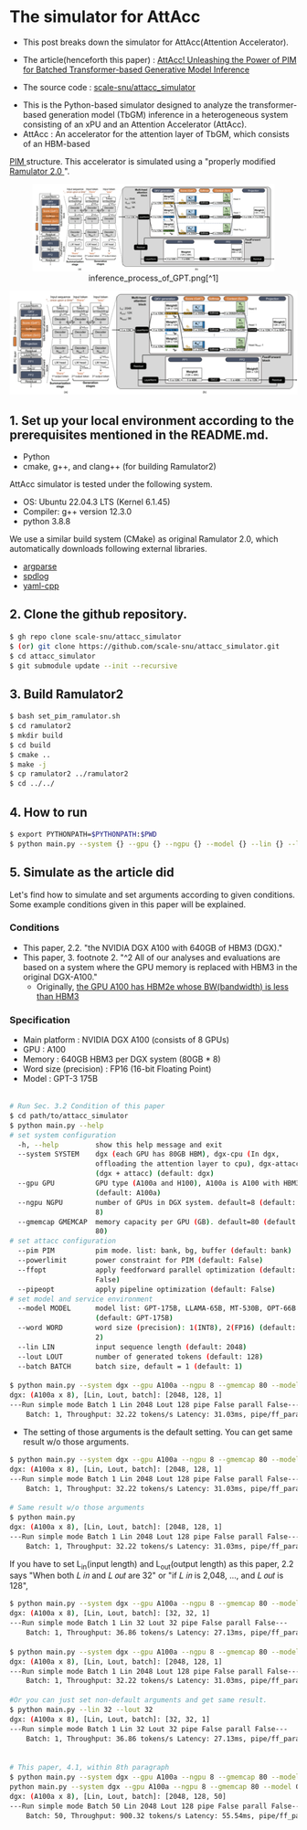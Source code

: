 # The simulator for AttAcc
- This post breaks down the simulator for AttAcc(Attention Accelerator).

- The article(henceforth this paper) : 
<a href="https://scale.snu.ac.kr/papers/2024-04-Conference-ASPLOS-AttAcc.pdf" 
target="_blank">AttAcc! Unleashing the Power of PIM for Batched Transformer-based Generative Model Inference
</a>

- The source code : 
<a href="https://github.com/scale-snu/attacc_simulator" 
target="_blank">scale-snu/attacc_simulator
</a> 

- This is the Python-based simulator designed to analyze the transformer-based generation model (TbGM) inference in a heterogeneous system consisting of an xPU and an Attention Accelerator (AttAcc).
- AttAcc : An accelerator for the attention layer of TbGM, which consists of an HBM-based 
<a href="https://semiconductor.samsung.com/technologies/memory/pim/" target="_blank">
PIM
</a>
structure. This accelerator is simulated using a "properly modified <a href="https://github.com/CMU-SAFARI/ramulator2" target="_blank">Ramulator 2.0
</a>".

<figure style="text-align: center;">
  <img src="../assets/2025-02-09-AttAcc_Code_Breakdown/inference_process_of_GPT.png" alt="inference_process_of_GPT.png">
  <figcaption>inference_process_of_GPT.png[^1]</figcaption>
</figure>  


![inference_process_of_GPT.png](https://raw.githubusercontent.com/joshua9900sudo/joshua9900sudo.github.io/main/assets/2025-02-09-AttAcc_Code_Breakdown/inference_process_of_GPT.png)




## 1. Set up your local environment according to the prerequisites mentioned in the README.md.
- Python
- cmake, g++, and clang++ (for building Ramulator2)

AttAcc simulator is tested under the following system.

* OS: Ubuntu 22.04.3 LTS (Kernel 6.1.45)
* Compiler: g++ version 12.3.0
* python 3.8.8

We use a similar build system (CMake) as original Ramulator 2.0, which automatically downloads following external libraries.
- [argparse](https://github.com/p-ranav/argparse)
- [spdlog](https://github.com/gabime/spdlog)
- [yaml-cpp](https://github.com/jbeder/yaml-cpp)

## 2. Clone the github repository.
```bash
$ gh repo clone scale-snu/attacc_simulator
$ (or) git clone https://github.com/scale-snu/attacc_simulator.git
$ cd attacc_simulator
$ git submodule update --init --recursive
```

## 3. Build Ramulator2
```bash
$ bash set_pim_ramulator.sh
$ cd ramulator2
$ mkdir build
$ cd build
$ cmake ..
$ make -j
$ cp ramulator2 ../ramulator2
$ cd ../../
```

## 4. How to run
```bash
$ export PYTHONPATH=$PYTHONPATH:$PWD
$ python main.py --system {} --gpu {} --ngpu {} --model {} --lin {} --lout {} --batch {} --pim {} --powerlimit --ffopt --pipeopt
```

## 5. Simulate as the article did
Let's find how to simulate and set arguments according to given conditions. Some example conditions given in this paper will be explained.
### Conditions
- This paper, 2.2. "the NVIDIA DGX A100 with 640GB of HBM3 (DGX)."
- This paper, 3. footnote 2. "^2 All of our analyses and evaluations are based on a system where the GPU memory is replaced with HBM3 in the original DGX-A100."
	- Originally, <a href="https://www.nvidia.com/content/dam/en-zz/Solutions/Data-Center/a100/pdf/nvidia-a100-datasheet-us-nvidia-1758950-r4-web.pdf?utm_source=chatgpt.com" target="_blank">the GPU A100 has HBM2e whose BW(bandwidth) is less than HBM3</a>

### Specification
- Main platform : NVIDIA DGX A100 (consists of 8 GPUs)
- GPU : A100
- Memory : 640GB HBM3 per DGX system (80GB * 8)
- Word size (precision) : FP16 (16-bit Floating Point)
- Model : GPT-3 175B

````bash

# Run Sec. 3.2 Condition of this paper
$ cd path/to/attacc_simulator
$ python main.py --help
# set system configuration
  -h, --help         show this help message and exit
  --system SYSTEM    dgx (each GPU has 80GB HBM), dgx-cpu (In dgx,
                     offloading the attention layer to cpu), dgx-attacc
                     (dgx + attacc) (default: dgx)
  --gpu GPU          GPU type (A100a and H100), A100a is A100 with HBM3
                     (default: A100a)
  --ngpu NGPU        number of GPUs in DGX system. default=8 (default:
                     8)
  --gmemcap GMEMCAP  memory capacity per GPU (GB). default=80 (default:
                     80)
# set attacc configuration
  --pim PIM          pim mode. list: bank, bg, buffer (default: bank)
  --powerlimit       power constraint for PIM (default: False)
  --ffopt            apply feedforward parallel optimization (default:
                     False)
  --pipeopt          apply pipeline optimization (default: False)
# set model and service environment
  --model MODEL      model list: GPT-175B, LLAMA-65B, MT-530B, OPT-66B
                     (default: GPT-175B)
  --word WORD        word size (precision): 1(INT8), 2(FP16) (default:
                     2)
  --lin LIN          input sequence length (default: 2048)
  --lout LOUT        number of generated tokens (default: 128)
  --batch BATCH      batch size, default = 1 (default: 1)

$ python main.py --system dgx --gpu A100a --ngpu 8 --gmemcap 80 --model GPT-175B --word 2
dgx: (A100a x 8), [Lin, Lout, batch]: [2048, 128, 1]
---Run simple mode Batch 1 Lin 2048 Lout 128 pipe False parall False---
    Batch: 1, Throughput: 32.22 tokens/s Latency: 31.03ms, pipe/ff_parallel: False/False, powerlimit: False
````

- The setting of those arguments is the default setting. You can get
same result w/o those arguments.

```bash
$ python main.py --system dgx --gpu A100a --ngpu 8 --gmemcap 80 --model GPT-175B --word 2
dgx: (A100a x 8), [Lin, Lout, batch]: [2048, 128, 1]
---Run simple mode Batch 1 Lin 2048 Lout 128 pipe False parall False---
	Batch: 1, Throughput: 32.22 tokens/s Latency: 31.03ms, pipe/ff_parallel: False/False, powerlimit: False

# Same result w/o those arguments
$ python main.py
dgx: (A100a x 8), [Lin, Lout, batch]: [2048, 128, 1]
---Run simple mode Batch 1 Lin 2048 Lout 128 pipe False parall False---
    Batch: 1, Throughput: 32.22 tokens/s Latency: 31.03ms, pipe/ff_parallel: False/False, powerlimit: False
```

If you have to set L<sub>in</sub>(input length) and L<sub>out</sub>(output length) as
this paper, 2.2 says "When both 𝐿 𝑖𝑛 and 𝐿 𝑜𝑢𝑡 are 32" or "if 𝐿 𝑖𝑛 is 2,048, ..., and 𝐿 𝑜𝑢𝑡 is 128",
```bash
$ python main.py --system dgx --gpu A100a --ngpu 8 --gmemcap 80 --model GPT-175B --word 2 --lin 32 --lout 32
dgx: (A100a x 8), [Lin, Lout, batch]: [32, 32, 1]
---Run simple mode Batch 1 Lin 32 Lout 32 pipe False parall False---
    Batch: 1, Throughput: 36.86 tokens/s Latency: 27.13ms, pipe/ff_parallel: False/False, powerlimit: False

$ python main.py --system dgx --gpu A100a --ngpu 8 --gmemcap 80 --model GPT-175B --word 2 --lin 2048 --lout 128
dgx: (A100a x 8), [Lin, Lout, batch]: [2048, 128, 1]
---Run simple mode Batch 1 Lin 2048 Lout 128 pipe False parall False---
    Batch: 1, Throughput: 32.22 tokens/s Latency: 31.03ms, pipe/ff_parallel: False/False, powerlimit: False

#Or you can just set non-default arguments and get same result.
$ python main.py --lin 32 --lout 32
dgx: (A100a x 8), [Lin, Lout, batch]: [32, 32, 1]
---Run simple mode Batch 1 Lin 32 Lout 32 pipe False parall False---
    Batch: 1, Throughput: 36.86 tokens/s Latency: 27.13ms, pipe/ff_parallel: False/False, powerlimit: False


# This paper, 4.1, within 8th paragraph
$ python main.py --system dgx --gpu A100a --ngpu 8 --gmemcap 80 --model GPT-175B --word 2 --lin 2048 --lout 128 --batch 50
python main.py --system dgx --gpu A100a --ngpu 8 --gmemcap 80 --model GPT-175B --word 2 --lin 2048 --lout 128 --batch 50
dgx: (A100a x 8), [Lin, Lout, batch]: [2048, 128, 50]
---Run simple mode Batch 50 Lin 2048 Lout 128 pipe False parall False---
    Batch: 50, Throughput: 900.32 tokens/s Latency: 55.54ms, pipe/ff_parallel: False/False, powerlimit: False
```

[^1]: <a href="https://scale.snu.ac.kr/papers/2024-04-Conference-ASPLOS-AttAcc.pdf" 
target="_blank">AttAcc! Unleashing the Power of PIM for Batched Transformer-based Generative Model Inference</a> Figure 1.

